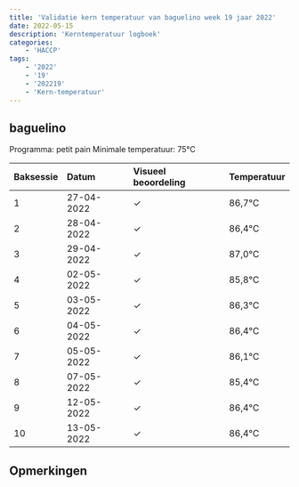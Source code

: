 ```yaml
---
title: 'Validatie kern temperatuur van baguelino week 19 jaar 2022'
date: 2022-05-15
description: 'Kerntemperatuur logboek'
categories:
    - 'HACCP'
tags:
    - '2022'
    - '19'
    - '202219'
    - 'Kern-temperatuur'
---
```


## baguelino

Programma: petit pain
Minimale temperatuur: 75°C

| Baksessie | Datum | Visueel beoordeling | Temperatuur |
|:---|:---|:---|:---|
| 1 | 27-04-2022 | &check; | 86,7°C |
| 2 | 28-04-2022 | &check; | 86,4°C |
| 3 | 29-04-2022 | &check; | 87,0°C |
| 4 | 02-05-2022 | &check; | 85,8°C |
| 5 | 03-05-2022 | &check; | 86,3°C |
| 6 | 04-05-2022 | &check; | 86,4°C |
| 7 | 05-05-2022 | &check; | 86,1°C |
| 8 | 07-05-2022 | &check; | 85,4°C |
| 9 | 12-05-2022 | &check; | 86,4°C |
| 10 | 13-05-2022 | &check; | 86,4°C |

## Opmerkingen


